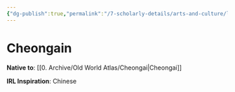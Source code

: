 ```yaml
---
{"dg-publish":true,"permalink":"/7-scholarly-details/arts-and-culture/languages/cheongain/"}
---
```


# Cheongain

**Native to**: [[0. Archive/Old World Atlas/Cheongai\|Cheongai]] 

**IRL Inspiration**: Chinese 